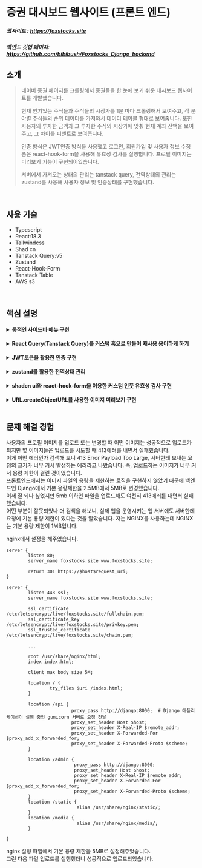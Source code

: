 # 증권 대시보드 웹사이트 (프론트 엔드)
##### 웹사이트 : https://foxstocks.site
##### 백엔드 깃헙 페이지: https://github.com/bibibush/Foxstocks_Django_backend

## 소개
> 네이버 증권 페이지를 크롤링해서 증권들을 한 눈에 보기 쉬운 대시보드 웹사이트를 개발했습니다.
>
> 현재 인기있는 주식들과 주식들의 시장가를 1분 마다 크롤링해서 보여주고, 각 분야별 주식들의 순위 데이터를 가져와서 데이터 테이블 형태로 보여줍니다.
> 또한 사용자의 투자한 금액과 그 투자한 주식의 시장가에 맞춰 현재 계좌 잔액을 보여주고, 그 차이를 퍼센트로 보여줍니다.
>
> 인증 방식은 JWT인증 방식을 사용했고 로그인, 회원가입 및 사용자 정보 수정 폼은 react-hook-form을 사용해 유효성 검사를 실행합니다.
> 프로필 이미지는 미리보기 기능이 구현되어있습니다.
>
> 서버에서 가져오는 상태의 관리는 tanstack query, 전역상태의 관리는 zustand를 사용해 사용자 정보 및 인증상태를 구현했습니다.

<br />

## 사용 기술
- Typescript
- React:18.3
- Tailwindcss
- Shad cn
- Tanstack Query:v5
- Zustand
- React-Hook-Form
- Tanstack Table
- AWS s3

<br />

## 핵심 설명
<details>
  <summary><b>동적인 사이드바 메뉴 구현</b></summary>

  메뉴를 클릭하면 효과가 강조되고 해당되는 경로로 이동하는 메뉴 리스트를 만드는 것은 어려운 일은 아니지만, 메뉴를 클릭하지 않고도 url의 경로에 따라 메뉴의 효과를 강조시킬 수 있도록 하고 싶었습니다.<br />
  그러므로 현재 url의 경로를 알 수있는 react-router-dom의 useLocation을 사용했고 useLocation의 pathname을 인자로 받아 현재 경로가 메뉴에 할당된 경로와 일치한지를 알 수 있도록 커스텀 메뉴 훅을 만들었습니다.
  ```typescript
  export default function useMenuList({ pathName }: { pathName: string }) {
  const menuList = [
    {
      id: 1,
      menuName: "Dashboard",
      icon: <DashboardIcon color="#84828A" />,
      isActive: pathName === "/",
      to: "/",
    },
    {
      id: 2,
      menuName: "buy-sell",
      icon: <WalletIcon color="#84828A" />,
      isActive: pathName === "/buy-sell",
      to: "/buy-sell",
    },
    {
      id: 3,
      menuName: "Contact",
      icon: <IoMail color="#84828A" size={24} />,
      isActive: pathName === "/contact",
      to: "/contact",
    },
  ];

  return {
    menuList,
  };
}
```
메뉴 리스트를 그대로 반환해도 되지만 메뉴 리스트가 아닌 다른 값들(예를 들어, totalCount 등) 을 반환할 여지를 남겨두어 메뉴 리스트를 담은 객체를 반환했습니다.

훅의 사용은,
```typescript
  const { menuList } = useMenuList({ pathName: location.pathname });
```
이렇게 구현해서 동적인 효과를 가지는 메뉴리스트를 구현했습니다.
</details>

<br />

<details>
  <summary><b>React Query(Tanstack Query)를 커스텀 훅으로 만들어 재사용 용이하게 하기</b></summary>

  react query를 사용해서 서버에서 받아오는 데이터를 유용하게 관리할 수 있었습니다. 특히, 데이터를 가져오는 로딩상태인지, 캐싱을 사용할 것인지, 데이터를 리패칭하는 중 이전의 데이터를 계속 보여줄지, 몇 초 마다 리패치할 것인지 등 서버 상태를   관리하는데 있어서 최고의 도구라고 생각합니다.
  <br />
  
  이 react query를 커스텀 훅으로 사용하면 재사용하기 용이할 뿐만 아니라 한 커스텀 훅이 서버의 무슨 데이터를 가져오는지 더욱 명확하게 알 수 있습니다. 그래서 저는 react query를 사용할 때 항상 커스텀 훅으로 만들어서 사용합니다.
  <br />
  한 예시를 보여드리겠습니다.
  ```typescript
  interface GetStocksResponse {
  data: Array<Stock>;
  invests: Array<Invested>;
}

interface GetStocksParams {
  userId: number | null;
}

export default function useGetStocks(
  params: GetStocksParams,
  options?: Omit<UseQueryOptions<GetStocksResponse>, "queryKey">
) {
  const results = useQuery<GetStocksResponse>({
    queryKey: ["stocks", params.userId],
    queryFn: () => getStocksAPI(params),
    ...options,
  });

  return {
    ...results,
    data: results.data?.data,
    invests: results.data?.invests,
  };
}
  ```
크롤링한 주식 정보들을 가져오고 1분 마다 업데이트하는 로직을 위해 useGetStocks라는 훅을 만들었습니다.<br />
useGetStocks는 userId라는 프로퍼티가 있는 객체를 인자로 받고, useQuery의 옵션들을 옵셔널한 매개변수로 받습니다. 여기서 타입스크립트의 Omit을 사용해서 UseQueryOptions타입의 queryKey속성을 제거해 주지 않으면 queryKey 중복 에러가 발생합니다.
<br />

매개변수로 받은 유저의 id를 쿼리키에 추가하여 유저의 id가 바뀔때 마다 리패치가 되도록 구현했습니다.
<br />
쿼리함수로는 응답이 성공적이면 GetStocksResponse타입을 가지는 응답 값을 반환하고 만약 응답에 오류가 생기면 Promise의 reject를 반환하는 함수를 할당했습니다. 그리고 useQuery의 옵션들을 스프레드 형식으로 전해줍니다.
<br />
훅의 반환값으로 각 데이터값, 서버에서 가져온 데이터의 상태를 알려주는 값들을 객체안에 담아 반환했습니다.
<br />
작성된 예시의 훅의 사용은
```typescript
 const {
    data: stocks,
    isLoading,
    invests: investsData,
  } = useGetStocks(
    { userId },
    {
      placeholderData: keepPreviousData,
      refetchInterval: 60 * 1000,
    }
  );
```
이런식으로 사용하면 됩니다.
<br />
이렇게 훅의 이름을 목적에 맞게 명확히 하면 이 훅이 주식들을 가져온다는 것을 쉽게 알 수 있습니다.
또한 훅의 첫번째 인자로 쿼리함수로 전달 될 매개변수들을 작성하고 두번째 인자로는 쿼리 관리에 유용하게 사용되는 옵션들을 작성해서, 이 훅을 재사용하기 쉽게 구현했습니다.
<br />

위 예시의 훅은 유저의 id가 변경될 때마다 또는 1분 마다 쿼리를 리패치 시키고, 쿼리가 리패치될때 이전 데이터를 데이터 패치가 완료되기 전까지 보여줍니다.
<br />
react query를 커스텀 훅으로 사용해서 재사용하기 쉽고 목적을 쉽게 알 수 있게 코드를 구현했습니다.
</details>

<br />

<details>
  <summary><b>JWT토큰을 활용한 인증 구현</b></summary>

  JWT토큰 인증방식을 사용할때 주로 사용되는 accessToken은 로컬스토리지, accessToken이 만료되서 새로운 accessToken을 재요청하는 용도로 사용되는 refreshToken은 react-cookie를 사용해서 구현했습니다.
  <br />
  로그인 방식은 이메일과 비밀번호를 검증하는 방식으로 처리했습니다.
  ```typescript
   const handleSignin = async (data: AuthenticateFormParams) => {
    try {
      const res = await requestAPI({
        url: "/api/users/token/",
        method: "POST",
        data: {
          email: data.userEmail,
          password: data.password,
        },
        withJWT: false,
      });

      cookieService.setCookie("refreshToken", res.data.refresh, {
        maxAge: 60 * 30,
      });
      setAccessToken(res.data.access);
      setUserId(String(res.data.user.id));
      methods.reset();
      onClose();
      toast({
        title: "로그인 성공",
        description: "로그인에 성공했습니다.",
      });
    } catch (e) {
      console.error(e);
      toast({
        variant: "destructive",
        title: "로그인 실패",
        description: e instanceof AxiosError ? e.message : "알 수 없는 에러",
      });
    }
  };
```
로그인 시도 후 실패 시 예외처리 구현은 try catch문을 사용했습니다. 먼저, 로그인 요청을 시도하고 성공했다면 리프레시토큰과 엑세스토큰을 받아옵니다.
<br />
리프레시토큰은 30분 후에 만료되는 쿠키로서 저장합니다. 그리고 엑세스토큰은 setAccessToken이라는 zustand를 사용한 상태변경 메소드를 사용해 전역상태로서 저장합니다.
<br />

그렇게 성공적으로 로그인에 대한 작업이 완료되면 shad cn의 toast를 사용해 로그인 성공 토스트 ui를 보여줍니다.
<br />
만약 로그인 과정중 에러가 발생하면 catch문으로 이동하여 콘솔에러를 띄우고 로그인 실패 토스트 ui를 띄웁니다. 이때, axios에러가 발생한다면, 즉 서버에 POST요청이 실패한다면 서버 측 에러메시지를 띄우고, 그게 아니라면 "알 수 없는 에러"메시지를 출력합니다.
<br />

최상위 컴포넌트에서 useEffect를 사용해 리프레시토큰이 쿠키에 저장이 되어있고, 엑세스토큰이 전역상태로서 처음에 저장 또는 변경될 때마다 로컬저장소에 저장된 엑세스토큰을 만료시키고 새로운 엑세스토큰을 요청하는 로직을 작성합니다.
```typescript
useEffect(() => {
    const refresh = cookieService.getCookie("refreshToken");
    if (!refresh) {
      onSignout();
      return;
    }

    const expireAccessToken = setTimeout(() => {
      tokenService.removeToken(["accessToken"]);
      handleRefresh(refresh);
    }, 1000 * 60 * 10);

    return () => clearTimeout(expireAccessToken);
  }, [accessToken, onSignout, handleRefresh]);
```
이렇게 짧은 주기로 엑세스토큰을 변경해 주면 만약 토큰이 탈취되더라도 토큰이 사용될 수 있는 시간이 짧아 보안에 도움이 됩니다.
<br />
만약 엑세스토큰이 만료가 되었는데 리프레시토큰이 쿠키에 저장되어있지 않다면 즉시 로그아웃을 시킵니다.
<br />

사용자가 페이지를 새로고침하더라도 로컬저장소에 엑세스토큰이 있다면 로그인 상태를 유지합니다.
```typescript
 useEffect(() => {
    const token = tokenService.getToken("accessToken");
    const userId = tokenService.getToken("userId");

    if (!token || !userId) {
      onSignout();
      return;
    }

    setUserId(userId);
    setAccessToken(token);
  }, [setAccessToken, onSignout, setUserId]);
```
만약 엑세스토큰이 로컬저장소에 없다면 즉시 로그아웃을 시킵니다.
<br />

이렇게 저장된 엑세스토큰은 서버와의 통신에서 인증도구로 사용됩니다.
```typescript
export default function requestAPI({
  headers,
  params,
  method,
  url,
  withJWT,
  ...config
}: requestParams) {
  if (withJWT) {
    const token = tokenService.getToken("accessToken");
    if (!token) {
      const error = Object.assign(new Error("Unauthorized"), {
        response: {
          status: 401,
          statusText: "Unauthorized",
        },
      });

      return Promise.reject(error);
    }

    headers = { ...headers, Authorization: `Bearer ${token}` };
  } ...
```
엑세스토큰을 요청 헤더의 Authorization에대한 값으로 넣고 서버와의 통신을 하면 엑세스토큰이 유효하면 성공적으로 응답 값을 보내주고 아니라면 서버 측에서 에러를 출력할 것입니다.
<br />
만약 엑세스토큰이 없는채로 서버와 요청을 하면 클라이언트 측에서 401에러를 반환하도록 했습니다.
<br />

이렇게 JWT인증 방식을 구현해서 클라이언트, 서버 간 통신의 보안을 강화했습니다.
</details>

<br />

<details>
  <summary><b>zustand를 활용한 전역상태 관리</b></summary>

  프론트엔드 프레임워크로서 리액트를 사용하게 되면 상태를 다른 컴포넌트와 공유하고 싶을때, 일반적인 방식으로는, 단방향 흐름의 특성상 상위 컴포넌트에서 하위 컴포넌트로 프롭스를 통해 내려줄 수 밖에 없습니다.
  <br />
  컴포넌트의 중첩이 한 두번이면 큰 상관없겠지만, 규모가 큰 프로젝트일 때는 프롭스를 상속시키기 위해 무수히 많은 컴포넌트를 거쳐야하기 때문에 불편함이 있습니다.
  <br />

  그래서 리액트를 사용할때 context API, redux, recoil, zustand 등등 전역상태 도구를 많이 사용합니다.
  <br />
  전의 회사에서는, 리덕스를 사용했었습니다. 저는 당시, 전역상태관리는 context API밖에 몰랐기 때문에 리덕스를 사용하면서 어떤점이 좋았었는지 별로 와닿지 않았습니다.
  <br />
  지금 생각해보면 리덕스는 서버로 부터 데이터를 가져와서 데이터가 성공적으로 가져와졌는지, 데이터를 가져오는데 에러가 발생했는지에 따라 전역상태를 생성 또는 변경하고 이 전역상태를 여러 컴포넌트에서 사용가능하게 하는, 즉 단방향 흐름의 속성    을 가지는 전역상태 툴이여서 대규모 프로젝트에 사용하기 나쁘지 않다는 점이 있는것 같습니다.
  <br />

  그렇다고 해도, 리덕스는 사전작업이 많이 필요하기 때문에 사용하기 번거롭고(특히, 작은 프로젝트에서), 벌써 서버에서 가져오는 데이터관리를 리액트 쿼리를 사용하고 있으면 사용용도가 겹치게 된다는 단점이 있었습니다.
  <br />
  그래서 저는 zustand를 사용했습니다. zustand는 최근 가장 인기있는 전역상태 관리 도구로서 자리매김했고, 리덕스에 비해 사용하기 간편합니다. 또한 서버 측 데이터와 아무 관계가 없기 때문에 리액트 쿼리와 함께 사용하기 좋습니다.
  <br />
  zustand를 사용하기 위해서 store를 작성했습니다.
  ```typescript
  const initialState: Store = {
  user: {
    id: null,
    isSuperuser: false,
    username: null,
    firstName: null,
    lastName: null,
    email: null,
    isStaff: false,
    dateJoined: null,
    invests: null,
    profileImg: null,
  },
  accessToken: null,
  isSignedIn: false,
  topbarKeyword: "",
};

export const useFoxStore = create<Store & Actions>((set) => ({
  ...initialState,
  setAccessToken: (token) =>
    set(() => {
      tokenService.setToken("accessToken", token);
      return { accessToken: token, isSignedIn: true };
    }),
  onChangeKeyword: (value) =>
    set(() => {
      return { topbarKeyword: value };
    }),
  setUserId: (userId) =>
    set((state) => {
      tokenService.setToken("userId", userId);
      return { user: { ...state.user, id: Number(userId) } };
    }),
  setUser: (user) =>
    set((state) => {
      return { user: { ...user, invests: state.user.invests } };
    }),
  setInvests: (invests) =>
    set((state) => {
      return { user: { ...state.user, invests } };
    }),
  onSignout: () =>
    set(() => {
      cookieService.removeCookie("refreshToken");
      tokenService.removeToken(["accessToken", "userId"]);
      return initialState;
    }),
}));
```
이렇게 하면 zustand의 전역상태와 전역상태변경 메소드를 사용하기 위한 준비가 다 끝났습니다.
<br />
사용 예시로는, 전의 예시에서 사용했던 JWT인증 방식의 엑세스토큰을 전역상태로 저장하는 것을 보여드리겠습니다.
```typescript
const { setAccessToken, setUserId } = useFoxStore((state) => state);

const handleSignin = async (data: AuthenticateFormParams) => {
    try {
      const res = await requestAPI({
        url: "/api/users/token/",
        method: "POST",
        data: {
          email: data.userEmail,
          password: data.password,
        },
        withJWT: false,
      });

      cookieService.setCookie("refreshToken", res.data.refresh, {
        maxAge: 60 * 30,
      });
      setAccessToken(res.data.access);
      setUserId(String(res.data.user.id));
      methods.reset();
      onClose();
      toast({
        title: "로그인 성공",
        description: "로그인에 성공했습니다.",
      });
    } ...
```
로그인 시도를 할때 요청이 성공적으로 완료되면 서버로부터 받은 엑세스토큰을 setAccessToken 전역상태변경 메소드에 인자로 넘겨 전역상태의 변경을 구현합니다.
<br />
이렇게 변경된 전역상태는
```typescript
const { accessToken, setAccessToken, onSignout, setUser, setUserId } =
    useFoxStore((state) => state);

 useEffect(() => {
    const refresh = cookieService.getCookie("refreshToken");
    if (!refresh) {
      onSignout();
      return;
    }

    const expireAccessToken = setTimeout(() => {
      tokenService.removeToken(["accessToken"]);
      handleRefresh(refresh);
    }, 1000 * 60 * 10);

    return () => clearTimeout(expireAccessToken);
  }, [accessToken, onSignout, handleRefresh]);
```
useEffect의 의존성 배열에 넣어 엑세스 토큰이 변경될 때마다 만료되는 시간을 부여하도록 설정할 수 있습니다.
<br />

이렇게 쉽게 전역상태를 관리함으로써 규모가 큰 프로젝트든 작은 프로젝트든 리액트 쿼리와 함께 사용하여 여러 컴포넌트에서 효율적으로 사용할 수 있게 했습니다.
</details>

<br />

<details>
<summary><b>shadcn ui와 react-hook-form을 이용한 커스텀 인풋 유효성 검사 구현</b></summary>

전의 회사에서는 chakra ui를 사용해 css를 구현했지만, 이번 개인 프로젝트는 tailwindcss를 사용해보고 싶었습니다. shadcn ui는 tailwindcss기반으로 만들어진 재사용하는 디자인 컴포넌트들을 가지고 있습니다.
<br />
즉, npm또는 yarn을 이용해 라이브러리를 설치하는것이 아닌, npx를 사용해 본인의 프로젝트에 컴포넌트를 저장하거나 또는 공식 문서에서 컴포넌트 코드를 그대로 복사해서 사용하는 형식입니다.
<br />

shadcn ui의 장점으로는 디자인 컴포넌트가 본인의 프로젝트 안에 있기 때문에 tailwindcss를 잘 이해하고 있으면 사용자의 입맛에 맞춰 변경을 할 수 있다는 점입니다.
또한 데이트피커, 차트, 데이터테이블 등 공식문서에 정말 많은 형태의 컴포넌트 예시들이 있어서 여러 디자인을 구현하기 쉽다는 점이 있습니다.
<br />
단점으로는 tailwindcss에 대한 이해가 필요하다는 것 말고는 개인적으로 딱히 느끼는 것은 없었습니다.
<br />

shadcn ui에서는 유효성검사를 위한 폼도 지원을 하는데, react-hook-form와 같이 써서 재사용하기 정말 유용한 커스텀 인풋을 구현할 수 있습니다.
<br />
다음은 제가 구현한 커스텀인풋 컴포넌트 입니다.
```typescript
interface CustomInputFormProps<T extends FieldValues> {
  control: Control<T>;
  className?: string;
  name: Path<T>;
  label?: string;
  rules?: RegisterOptions<T>;
  placeholder?: string;
  isPassword?: boolean;
}

function CustomInputForm<T extends FieldValues>({
  control,
  className,
  name,
  label,
  rules,
  placeholder,
  isPassword,
}: CustomInputFormProps<T>) {
  const customInput = useRef<HTMLInputElement | null>(null);

  useEffect(() => {
    setTimeout(() => {
      customInput.current?.blur();
    }, 10);
  }, []);

  return (
    <FormField
      control={control}
      name={name}
      rules={rules}
      render={({ field }) => (
        <FormItem>
          <FormLabel className="font-semibold">{label}</FormLabel>
          <FormControl>
            <Input
              {...field}
              type={isPassword ? "password" : "text"}
              className={className}
              placeholder={placeholder}
              ref={(e) => {
                field.ref(e);
                customInput.current = e;
              }}
            />
          </FormControl>
          <FormMessage />
        </FormItem>
      )}
    />
  );
}

export default React.memo(CustomInputForm) as typeof CustomInputForm;
```
커스텀인풋 컴포넌트를 보시면 shad cn의 FormField를 반환하는데 이 FormField 컴포넌트는 react-hook-form의 Controller와 쓰임이 거의 똑같습니다.
<br />
커스텀인풋 컴포넌트의 프롭스로는 formField에 전해줄 control, name, rules 그리고 인풋의 타입이 password인지 구별하기 위한 isPassword 불리언 값 등을 받습니다.
<br />
또한 제네릭 변수 T를 받는데 이는 Control, Path, RegisterOption이 가져오는 제네릭 변수를 자동으로 제네릭 변수 T로 저장되게 합니다.
<br />

구현된 커스텀인풋 컴포넌트는 React.memo에 감싸져서 export됩니다. 이는 상위 컴포넌트에서 리렌더링이 많이 일어나는 경우, 현재 컴포넌트의 프롭스에 변경이 일어나지 않는 이상 리렌더링을 시키지 않기 위함입니다.
<br />
React.memo로 감싸지 않으면 상위컴포넌트에서 리렌더링이 일어날시 커스텀인풋 컴포넌트 또한 같이 리렌더링됩니다.
<br />

이 컴포넌트의 사용 예시를 보여드리겠습니다.
```typescript
const methods = useForm<RegisterFormParams>({
    defaultValues: {
      email: "",
      username: "",
      password1: "",
      password2: "",
    },
  });

 <Form {...methods}>
            <form
              className="flex flex-col items-center gap-5 mt-10"
              onSubmit={methods.handleSubmit(handleRegister)}
            >
              <CustomInputForm
                className="w-[400px] bg-[#B0BAC366]"
                control={methods.control}
                name="email"
                label="email"
                rules={{
                  required: {
                    value: true,
                    message: "이메일은 필수입력항목입니다.",
                  },
                  pattern: {
                    value: /^[a-zA-Z0-9._%+-]+@[a-zA-Z0-9.-]+\.[a-zA-Z]{2,}$/,
                    message:
                      "이메일 형식이 아닙니다. 이메일 형식으로 입력해주세요.",
                  },
                }}
                placeholder="이메일을 입력해주세요."
              />
...
```
먼저 useForm을 정의해줍니다. 여기서 defaultValue를 지정해주지 않으면 shadcn ui의 폼은 경고메시지를 콘솔에 띄웁니다.
<br />
Form 컴포넌트는 shadcn의 컴포넌트인데 react-hook-form의 FormProvider와 사용법이 거의 흡사합니다.
<br />
그런 다음 폼 제출을 위한 form엘리먼트를 작성하고 자식요소로 커스텀인풋 컴포넌트를 작성합니다.
<br />

이런 식으로 커스텀 인풋 컴포넌트를 구현하면 프롭스의 rules에 따라 유효성 검사를 해주는 컴포넌트를 재사용하기 쉽게 구현할 수 있습니다.
</details>

<br />

<details>
  <summary><b>URL.createObjectURL를 사용한 이미지 미리보기 구현</b></summary>

  이미지 미리보기를 구현하기 위해서는 이미지 요소에 필요한 로컬파일 경로 또는 url이 필요한데, URL의 createObjectURL을 사용하면 파일 또는 블롭 객체를 url로 변환할 수 있습니다.
  <br />

  간단한 사용예시를 보여드리겠습니다.
  ```typescript
    const [selectedImg, setSelectedImg] = useState<File | null>(null);
  const [selectedImgURL, setSelectedImgURL] = useState<string | null>(null);

const handleChangeProfileImg = (e: React.ChangeEvent<HTMLInputElement>) => {
    const file = e.target.files?.[0];
    if (!file) {
      return;
    }

    setSelectedImg(file);

    e.target.value = "";
  };

 useEffect(() => {
    if (!selectedImg) {
      return;
    }

    const convertedURL = URL.createObjectURL(selectedImg);
    setSelectedImgURL(convertedURL);

    return () => URL.revokeObjectURL(convertedURL);
  }, [selectedImg]);

...

  <Avatar
                className="cursor-pointer size-36"
                onClick={() => profileInputRef.current?.click()}
              >
                <AvatarImage src={selectedImgURL ?? ""} />
                <AvatarFallback>U</AvatarFallback>
              </Avatar>
```
먼저 selectedImg와 selectedImgURL이라는 두 개의 상태를 구현했습니다. 굳이 하나의 상태를 사용하지 않고 두 개의 상태를 사용하는 이유는
```typescript
const {
    username,
    profileImg,
    id: userId,
  } = useFoxStore((state) => state.user);

 useEffect(() => {
    if (!username) {
      return;
    }

    methods.reset({
      username,
      password1: methods.getValues("password1"),
      password2: methods.getValues("password2"),
    });
    setSelectedImgURL(profileImg);
  }, [username, methods, profileImg]);

...

  <Avatar
                className="cursor-pointer size-36"
                onClick={() => profileInputRef.current?.click()}
              >
                <AvatarImage src={selectedImgURL ?? ""} />
                <AvatarFallback>U</AvatarFallback>
              </Avatar>
```
처음 페이지에 진입할 때 서버로 부터 가져온 프로필 이미지를 보여주기 위함입니다. selectedImgURL은 보여지는 이미지 상태, selectedImg는 로컬 이미지 파일을 선택하는데 사용됩니다.
<br />

첫번째 코드에서 handleChangeProfileImg라는 함수를 정의해, 로컬 이미지 파일을 선택할 수 있도록 합니다.
<br />
여기서, e.target.value는 파일 input 필드를 초기화 해서 같은 파일을 선택하더라도 이 함수가 동작될 수 있도록 합니다.
<br />
useEffect 구문에서 선택된 로컬 이미지 파일이 없으면 다음 구문이 실행되지 않도록 하고, 로컬 이미지 파일이 선택되거나 변경되는 경우에 URL.createObjectURL을 사용해 이미지 파일을 url로 변환시켜줍니다. 이 변환된 url은 selectedImgURL 상태에 저장됩니다.
<br />
결과적으로, 선택된 이미지 파일을 미리보기로 바로 보여질 수 있도록 구현했습니다.
<br />

페이지가 언마운트 되거나 이미지 파일이 변경될 때, URL.revokeObjectURL을 사용해 생성된 url을 해제시킵니다.
<br />
브라우저는 createObjectURL로 생성된 url을 메모리로 저장합니다. 여기서, 쓸 일이 없어진 url을 해제시키지 않으면 계속 메모리 상에 남아있게 됩니다.
<br />
revokeObjectURL은 메모리 누수를 방지해주는 메서드로 createObjectURL을 사용했다면 필수적으로 사용됩니다.
<br />

이렇게 이미지 미리보기를 구현했습니다.
</details>

<br />

## 문제 해결 경험
사용자의 프로필 이미지를 업로드 또는 변경할 때 어떤 이미지는 성공적으로 업로드가 되지만 몇 이미지들은 업로드를 시도할 때 413에러를 내면서 실패했습니다.
<br />
이게 어떤 에러인가 검색해 보니 413 Error Payload Too Large, 서버한테 보내는 요청의 크기가 너무 커서 발생하는 에러라고 나왔습니다. 즉, 업로드하는 이미지가 너무 커서 용량 제한이 걸린 것이었습니다.
<br />
프론트엔드에서는 이미지 파일의 용량을 제한하는 로직을 구현하지 않았기 때문에 백엔드인 Django에서 기본 용량제한을 2.5MB에서 5MB로 변경했습니다.
<br />
이제 잘 되나 싶었지만 5mb 이하인 파일을 업로드해도 여전히 413에러를 내면서 실패했습니다.
<br />
어떤 부분이 잘못되었나 더 검색을 해보니, 실제 웹을 운영시키는 웹 서버에도 서버한테 요청에 기본 용량 제한이 있다는 것을 알았습니다. 저는 NGINX를 사용하는데 NGINX는 기본 용량 제한이 1MB입니다.
<br />

nginx에서 설정을 해주었습니다.
```nginx
server {
        listen 80;
        server_name foxstocks.site www.foxstocks.site;

        return 301 https://$host$request_uri;
}

server {
        listen 443 ssl;
        server_name foxstocks.site www.foxstocks.site;

        ssl_certificate /etc/letsencrypt/live/foxstocks.site/fullchain.pem;
        ssl_certificate_key /etc/letsencrypt/live/foxstocks.site/privkey.pem;
        ssl_trusted_certificate /etc/letsencrypt/live/foxstocks.site/chain.pem;

        ...

        root /usr/share/nginx/html;
        index index.html;

        client_max_body_size 5M;

        location / {
                try_files $uri /index.html;
        }

        location /api {
                        proxy_pass http://django:8000;  # Django 애플리케이션이 실행 중인 gunicorn 서버로 요청 전달
                        proxy_set_header Host $host;
                        proxy_set_header X-Real-IP $remote_addr;
                        proxy_set_header X-Forwarded-For $proxy_add_x_forwarded_for;
                        proxy_set_header X-Forwarded-Proto $scheme;
        }

        location /admin {
                         proxy_pass http://django:8000;
                         proxy_set_header Host $host;
                         proxy_set_header X-Real-IP $remote_addr;
                         proxy_set_header X-Forwarded-For $proxy_add_x_forwarded_for;
                         proxy_set_header X-Forwarded-Proto $scheme;
        }
        location /static {
                          alias /usr/share/nginx/static/;
        }
        location /media {
                          alias /usr/share/nginx/media/;
        }

}
```
nginx 설정 파일에서 기본 용량 제한을 5MB로 설정해주었습니다.
<br />
그런 다음 파일 업로드를 실행했더니 성공적으로 업로드되었습니다.
